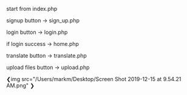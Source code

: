 start from index.php 

signup button -> sign_up.php

login button -> login.php

if login success -> home.php

translate button -> translate.php

upload files button -> upload.php

<!-- schema -->
<!-- Login to mysql -->
<!-- CREATE DATABASE users; -->
<!-- CREATE TABLE finalUsers.Users -->
<!-- username VARCHAR(32) NOT NULL UNIQUE, -->
<!-- passwordVARCHAR(32) NOT NULL UNIQUE, -->

❮img src="/Users/markm/Desktop/Screen Shot 2019-12-15 at 9.54.21 AM.png" ❯
